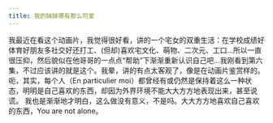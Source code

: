 ```yaml
---
title: 我的妹妹哪有那么可爱
---
```


我最近在看这个动画片，我觉得很好看，讲的一个宅女的双重生活：在学校成绩好体育好朋友多社交好还打工、(但却)喜欢宅文化、萌物、二次元、工口...所以一直很压抑，然后貌似在他哥哥的一点点“帮助”下渐渐重新认识自己吧...我刚看到第六集，不过应该讲的就是这个。我晕，讲的有点太客观了，像是在动画片鉴赏样的。呃，其实，每个人（En particulier moi）都曾经有或仍然是保持着这么一种状态，明明是自己喜欢的东西，却因为外界环境不能大大方方地表现出来，甚至说谎。 我也是渐渐地才明白，这么做没有意义，不是吗。大大方方地喜欢自己喜欢的东西，You are not alone。